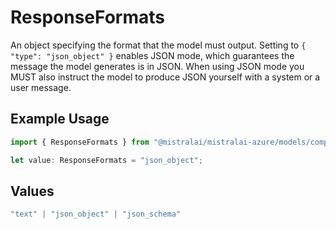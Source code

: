 # ResponseFormats

An object specifying the format that the model must output. Setting to `{ "type": "json_object" }` enables JSON mode, which guarantees the message the model generates is in JSON. When using JSON mode you MUST also instruct the model to produce JSON yourself with a system or a user message.

## Example Usage

```typescript
import { ResponseFormats } from "@mistralai/mistralai-azure/models/components";

let value: ResponseFormats = "json_object";
```

## Values

```typescript
"text" | "json_object" | "json_schema"
```